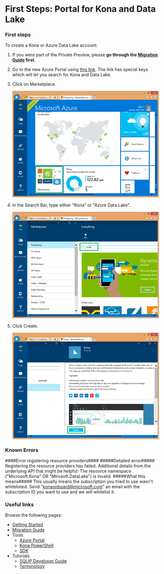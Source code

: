 # First Steps: Portal for Kona and Data Lake

### First steps

To create a Kona or Azure Data Lake account:

1. If you were part of the Private Preview, please **go through the [Migration Guide](../Migration.md) first**.

1. Go to the new Azure Portal using [this link](https://portal.azure.com/signin/index/?Microsoft_Azure_Kona=true&Microsoft_Azure_DataLake=true&hubsExtension_ItemHideKey=AzureDataLake_BigStorage%2cAzureKona_BigCompute). The link has special keys which will let you search for Kona and Data Lake.

1. Click on Marketplace.

   ![](../img/Portal/AzurePortal.png)

1. In the Search Bar, type either "Kona" or "Azure Data Lake".

   ![](../img/Portal/AzureMarketPlace.png)

1. Click Create.

   ![](../img/Portal/AzureMPCreate.png)

### Known Errors ###
####Error registering resource providers####
#####Detailed error#####
Registering the resource providers has failed. Additional details from the underlying API that might be helpful: The resource namespace ("Microsoft.Kona" OR "Mirosoft.DataLake") is invalid.
#####What this means#####
This usually means the subscription you tried to use wasn't whitelisted. Send "konaonboard@microsoft.com" an email with the subscription ID you want to use and we will whitelist it.

### Useful links

Browse the following pages:

* [Getting Started](../GettingStarted.md)
* [Migration Guide](../Migration.md)
* Tools
    * [Azure Portal](../AzurePortal/FirstSteps.md)
    * [Kona PowerShell](../PowerShell/FirstSteps.md)
    * [SDK](../SDK/FirstSteps.md)
* Tutorials
    * [SQLIP Developer Guide](../SQLIP/DeveloperGuide)
    * [Terminology](../Terminology)
